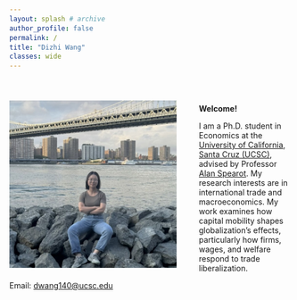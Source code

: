 ```yaml
---
layout: splash # archive
author_profile: false
permalink: /
title: "Dizhi Wang"
classes: wide
---
```


<img src="/images/wdz.jpg" width="300" class="profile-image" />

<style>
  .profile-image {
    float: left;
    margin-right: 40px;
    margin-top: 40px;
    display: block;
  }

</style>


<div class="text-content">
  <p><strong>Welcome!</strong></p>
  
  <p>
    I am a Ph.D. student in Economics at the 
    <a href="https://economics.ucsc.edu/">University of California, Santa Cruz (UCSC)</a>, 
    advised by Professor 
    <a href="https://sites.google.com/view/acspearot/home">Alan Spearot</a>.
    My research interests are in international trade and macroeconomics.
    My work examines how capital mobility shapes globalization’s effects, 
    particularly how firms, wages, and welfare respond to trade liberalization.
  </p>

  <p>Email: <a href="mailto:dwang140@ucsc.edu">dwang140@ucsc.edu</a></p>
</div>

<style>
.text-content {
    margin-top: 60px; /* Moves text down to match image */
  }
</style>
